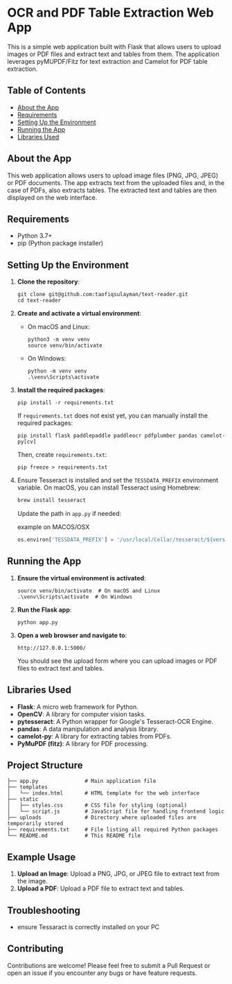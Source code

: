 
# OCR and PDF Table Extraction Web App

This is a simple web application built with Flask that allows users to upload images or PDF files and extract text and tables from them. The application leverages pyMUPDF/Fitz for text extraction and Camelot for PDF table extraction.

## Table of Contents

- [About the App](#about-the-app)
- [Requirements](#requirements)
- [Setting Up the Environment](#setting-up-the-environment)
- [Running the App](#running-the-app)
- [Libraries Used](#libraries-used)

## About the App

This web application allows users to upload image files (PNG, JPG, JPEG) or PDF documents. The app extracts text from the uploaded files and, in the case of PDFs, also extracts tables. The extracted text and tables are then displayed on the web interface.

## Requirements

- Python 3.7+
- pip (Python package installer)

## Setting Up the Environment

1. **Clone the repository**:
   ```
   git clone git@github.com:taofiqsulayman/text-reader.git
   cd text-reader
   ```

2. **Create and activate a virtual environment**:

   - On macOS and Linux:
     ```
     python3 -m venv venv
     source venv/bin/activate
     ```

   - On Windows:
     ```
     python -m venv venv
     .\venv\Scripts\activate
     ```

3. **Install the required packages**:
   ```
   pip install -r requirements.txt
   ```

   If `requirements.txt` does not exist yet, you can manually install the required packages:
   ```
   pip install flask paddlepaddle paddleocr pdfplumber pandas camelot-py[cv]
   ```

   Then, create `requirements.txt`:
   ```
   pip freeze > requirements.txt
   ```

4. Ensure Tesseract is installed and set the `TESSDATA_PREFIX` environment variable. On macOS, you can install Tesseract using Homebrew:
    ```bash
    brew install tesseract
    ```
    Update the path in `app.py` if needed:

    example on MACOS/OSX
    ```python
    os.environ['TESSDATA_PREFIX'] = '/usr/local/Cellar/tesseract/${version}/share/tessdata'
    ```

## Running the App

1. **Ensure the virtual environment is activated**:
   ```
   source venv/bin/activate  # On macOS and Linux
   .\venv\Scripts\activate  # On Windows
   ```

2. **Run the Flask app**:
   ```
   python app.py
   ```

3. **Open a web browser and navigate to**:
   ```
   http://127.0.0.1:5000/
   ```

   You should see the upload form where you can upload images or PDF files to extract text and tables.

## Libraries Used

- **Flask**: A micro web framework for Python.
- **OpenCV**: A library for computer vision tasks.
- **pytesseract**: A Python wrapper for Google's Tesseract-OCR Engine.
- **pandas**: A data manipulation and analysis library.
- **camelot-py**: A library for extracting tables from PDFs.
- **PyMuPDF (fitz)**: A library for PDF processing.

## Project Structure

```
├── app.py               # Main application file
├── templates
│   └── index.html       # HTML template for the web interface
├── static
│   ├── styles.css       # CSS file for styling (optional)
│   └── script.js        # JavaScript file for handling frontend logic
├── uploads              # Directory where uploaded files are temporarily stored
├── requirements.txt     # File listing all required Python packages
└── README.md            # This README file
```

## Example Usage

1. **Upload an Image**: Upload a PNG, JPG, or JPEG file to extract text from the image.
2. **Upload a PDF**: Upload a PDF file to extract text and tables.

## Troubleshooting

- ensure Tessaract is correctly installed on your PC

## Contributing

Contributions are welcome! Please feel free to submit a Pull Request or open an issue if you encounter any bugs or have feature requests.


